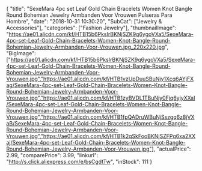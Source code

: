 {
	"title": "SexeMara 4pc set Leaf Gold Chain Bracelets Women Knot Bangle Round Bohemian Jewelry Armbanden Voor Vrouwen Pulseras Para Hombre",
	"date": "2018-10-31 10:30:20",
	"SubCat": ["Jewelry & Accessories"],
	"categories": ["Fashion Jewelry"],
	"thumbnailImage": "https://ae01.alicdn.com/kf/HTB15b6PksIrBKNjSZK9q6ygoVXa5/SexeMara-4pc-set-Leaf-Gold-Chain-Bracelets-Women-Knot-Bangle-Round-Bohemian-Jewelry-Armbanden-Voor-Vrouwen.jpg_220x220.jpg",
	"BigImage": ["https://ae01.alicdn.com/kf/HTB15b6PksIrBKNjSZK9q6ygoVXa5/SexeMara-4pc-set-Leaf-Gold-Chain-Bracelets-Women-Knot-Bangle-Round-Bohemian-Jewelry-Armbanden-Voor-Vrouwen.jpg","https://ae01.alicdn.com/kf/HTB1vzUpDuuSBuNjy1Xcq6AYjFXag/SexeMara-4pc-set-Leaf-Gold-Chain-Bracelets-Women-Knot-Bangle-Round-Bohemian-Jewelry-Armbanden-Voor-Vrouwen.jpg","https://ae01.alicdn.com/kf/HTB1zyBVDL1TBuNjy0Fjq6yjyXXaI/SexeMara-4pc-set-Leaf-Gold-Chain-Bracelets-Women-Knot-Bangle-Round-Bohemian-Jewelry-Armbanden-Voor-Vrouwen.jpg","https://ae01.alicdn.com/kf/HTB1fpQADruWBuNjSszgq6z8jVXaB/SexeMara-4pc-set-Leaf-Gold-Chain-Bracelets-Women-Knot-Bangle-Round-Bohemian-Jewelry-Armbanden-Voor-Vrouwen.jpg","https://ae01.alicdn.com/kf/HTB1k2qSkFooBKNjSZFPq6xa2XXaj/SexeMara-4pc-set-Leaf-Gold-Chain-Bracelets-Women-Knot-Bangle-Round-Bohemian-Jewelry-Armbanden-Voor-Vrouwen.jpg"],
	"actualPrice": 2.99,
	"comparePrice": 3.99,
	"linkurl": "http://s.click.aliexpress.com/e/bsCgdtTw",
	"inStock": 111
}
